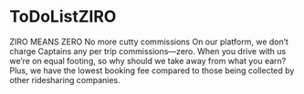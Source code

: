 # ToDoListZIRO
ZIRO MEANS ZERO No more cutty commissions On our platform, we don’t charge Captains any per trip commissions—zero. When you drive with us we’re on equal footing, so why should we take away from what you earn? Plus, we have the lowest booking fee compared to those being collected by other ridesharing companies.

